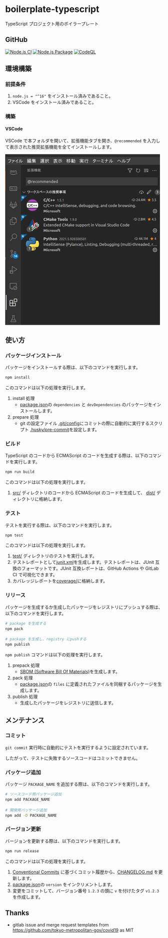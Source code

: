 # boilerplate-typescript

TypeScript プロジェクト用のボイラープレート

## GitHub

[![Node.js CI](https://github.com/kannkyo/boilerplate-typescript/actions/workflows/nodejs-ci.yml/badge.svg)](https://github.com/kannkyo/boilerplate-typescript/actions/workflows/nodejs-ci.yml)
[![Node.js Package](https://github.com/kannkyo/boilerplate-typescript/actions/workflows/nodejs-publish.yml/badge.svg)](https://github.com/kannkyo/boilerplate-typescript/actions/workflows/nodejs-publish.yml)
[![CodeQL](https://github.com/kannkyo/boilerplate-typescript/actions/workflows/codeql-analysis.yml/badge.svg)](https://github.com/kannkyo/boilerplate-typescript/actions/workflows/codeql-analysis.yml)

## 環境構築

### 前提条件

1. `node.js = "^16"` をインストール済みであること。
2. VSCode をインストール済みであること。

### 構築

#### VSCode

VSCode で本フォルダを開いて、拡張機能タブを開き、`@recommended` を入力して表示された推奨拡張機能を全てインストールします。

![vscode](README.assets/vscode.png)

## 使い方

### パッケージインストール

パッケージをインストールする際は、以下のコマンドを実行します。

```bash
npm install
```

このコマンドは以下の処理を実行します。

1. install 処理
   - [package.json](package.json)の `dependencies` と `devDependencies` のパッケージをインストールします。
2. prepare 処理
   - git の設定ファイル [.git/config](.git/config)にコミットの際に自動的に実行するスクリプト [.husky/pre-commit](.husky/pre-commit)を設定します。

### ビルド

TypeScript のコードから ECMAScript のコードを生成する際は、以下のコマンドを実行します。

```bash
npm run build
```

このコマンドは以下の処理を実行します。

1. [src/](src/) ディレクトリのコードから ECMAScript のコードを生成して、 [dist/](dist/) ディレクトリに格納します。

### テスト

テストを実行する際は、以下のコマンドを実行します。

```bash
npm test
```

このコマンドは以下の処理を実行します。

1. [test/](test/) ディレクトリのテストを実行します。
2. テストレポートとして[junit.xml](junit.xml)を生成します。テストレポートは、JUnit 互換のフォーマットです。JUnit 互換レポートは、GitHub Actions や GitLab CI で可視化できます。
3. カバレッジレポートを[coverage/](coverage/)に格納します。

### リリース

パッケージを生成するか生成したパッケージをレジストリにプッシュする際は、以下のコマンドを実行します。

```bash
# package を生成する
npm pack

# package を生成し、registry にpushする
npm publish
```

`npm publish` コマンドは以下の処理を実行します。

1. prepack 処理
   - [SBOM (Software Bill Of Materials)](sbom.xml)を生成します。
2. pack 処理
   - [package.json](package.json)の `files` に定義されたファイルを同梱するパッケージを生成します。
3. publish 処理
   - 生成したパッケージをレジストリに送信します。

## メンテナンス

### コミット

`git commit` 実行時に自動的にテストを実行するように設定されています。

したがって、テストに失敗するソースコードはコミットできません。

### パッケージ追加

パッケージ `PACKAGE_NAME` を追加する際は、以下のコマンドを実行します。

```bash
# ソースコード用パッケージ追加
npm add PACKAGE_NAME

# 開発用パッケージ追加
npm add -D PACKAGE_NAME
```

### バージョン更新

バージョンを更新する際は、以下のコマンドを実行します。

```bash
npm run release
```

このコマンドは以下の処理を実行します。

1. [Conventional Commits](https://www.conventionalcommits.org/ja/v1.0.0/) に基づくコミット履歴から、[CHANGELOG.md](CHANGELOG.md) を更新します。
2. [package.json](package.json)の `version` をインクリメントします。
3. 変更をコミットして、バージョン番号 `1.2.3` の頭に `v` を付けたタグ `v1.2.3` を作成します。

## Thanks

- gitlab issue and merge request templates from <https://github.com/tokyo-metropolitan-gov/covid19> as MIT

